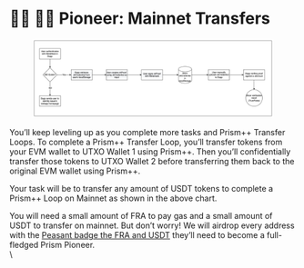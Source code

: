 # 🧑🚀 🧑🚀 Pioneer: Mainnet Transfers

<figure><img src="../../../../.gitbook/assets/image (13).png" alt=""><figcaption></figcaption></figure>

You’ll keep leveling up as you complete more tasks and Prism++ Transfer Loops. To complete a Prism++ Transfer Loop, you’ll transfer tokens from your EVM wallet to UTXO Wallet 1 using Prism++. Then you’ll confidentially transfer those tokens to UTXO Wallet 2 before transferring them back to the original EVM wallet using Prism++.

Your task will be to transfer any amount of USDT tokens to complete a Prism++ Loop on Mainnet as shown in the above chart.&#x20;

You will need a small amount of FRA to pay gas and a small amount of USDT to transfer on mainnet. But don’t worry! We will airdrop every address with the [Peasant badge the FRA and USDT](peasant-prism++-campaign-signup.md) they’ll need to become a full-fledged Prism Pioneer.\
\
